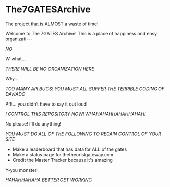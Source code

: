 # The7GATESArchive
The project that is ALMOST a waste of time!

Welcome to The 7GATES Archive! This is a place of happiness and easy organizati---

*NO*

W-what...

*THERE WILL BE NO ORGANIZATION HERE*

Why...

*TOO MANY API BUGS! YOU MUST ALL SUFFER THE TERRIBLE CODING OF DAVIADO*

Pfft... you didn't have to say it out loud!

*I CONTROL THIS REPOSITORY NOW! WHAHAHAHHAHAHHAHAH!*

No please! I'll do anything!

*YOU MUST DO ALL OF THE FOLLOWING TO REGAIN CONTROL OF YOUR SITE*
- Make a leaderboard that has data for ALL of the gates
- Make a status page for thetheoristgateway.com
- Credit the Master Tracker because it's amazing

Y-you monster!

*HAHAHHAHAHA BETTER GET WORKING*
